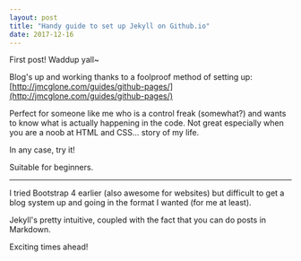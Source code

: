 ```yaml
---
layout: post
title: "Handy guide to set up Jekyll on Github.io"
date: 2017-12-16
---
```



First post! Waddup yall~

Blog's up and working thanks to a foolproof method of setting up: [http://jmcglone.com/guides/github-pages/](http://jmcglone.com/guides/github-pages/)

Perfect for someone like me who is a control freak (somewhat?) and wants to know what is actually happening in the code. Not great especially when you are a noob at HTML and CSS... story of my life.

In any case, try it!

Suitable for beginners.

---

I tried Bootstrap 4 earlier (also awesome for websites) but difficult to get a blog system up and going in the format I wanted (for me at least).

Jekyll's pretty intuitive, coupled with the fact that you can do posts in Markdown.

Exciting times ahead!